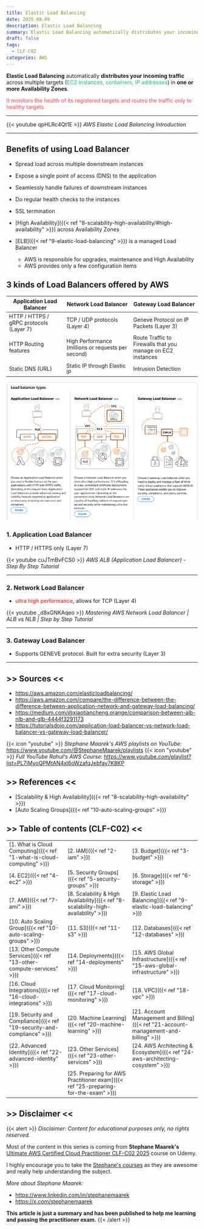 ```yaml
---
title: Elastic Load Balancing
date: 2025-08-09
description: Elastic Load Balancing
summary: Elastic Load Balancing automatically distributes your incoming traffic across multiple targets...
draft: false
tags:
  - CLF-C02
categories: AWS
---
```

**Elastic Load Balancing** automatically **distributes your incoming traffic** across multiple targets (<font color=#10b981>EC2 instances, containers, IP addresses</font>) in **one or more Availability Zones**.

<font color=#f43f5e>It monitors the health of its registered targets and routes the traffic only to healthy targets.</font>

---

{{< youtube qpHLRc4Qt1E >}}
_AWS Elastic Load Balancing Introduction_

---
## Benefits of using Load Balancer

- Spread load across multiple downstream instances
- Expose a single point of access (DNS) to the application
- Seamlessly handle failures of downstream instances
- Do regular health checks to the instances
- SSL termination
- [High Availability]({{< ref "8-scalability-high-availability/#high-availability" >}}) across Availability Zones

- [ELB]({{< ref "9-elastic-load-balancing" >}}) is a managed Load Balancer
	- AWS is responsible for upgrades, maintenance and High Availability
	- AWS provides only a few configuration items
## 3 kinds of Load Balancers offered by AWS

| Application Load Balancer               | Network Load Balancer                              | Gateway Load Balancer                                       |
| --------------------------------------- | -------------------------------------------------- | ----------------------------------------------------------- |
| HTTP / HTTPS / gRPC protocols (Layer 7) | TCP / UDP protocols (Layer 4)                      | Geneve Protocol on IP Packets (Layer 3)                     |
| HTTP Routing features                   | High Performance (millions or requests per second) | Route Traffic to Firewalls that you manage on EC2 instances |
| Static DNS (URL)                        | Static IP through Elastic IP                       | Intrusion Detection                                         |

![](./assets/AWS_ALB_NLB_GLB.png)

### 1. Application Load Balancer 

- HTTP / HTTPS only (Layer 7)

{{< youtube cuJTmBvFCS0 >}}
_AWS ALB (Application Load Balancer) - Step By Step Tutorial_

---
### 2. Network Load Balancer 

- <font color=red>ultra high performance</font>, allows for TCP (Layer 4)

{{< youtube _d8xGNKAqeo >}}
_Mastering AWS Network Load Balancer | ALB vs NLB | Step by Step Tutorial_

---

### 3. Gateway Load Balancer

- Supports GENEVE protocol. Built for extra security (Layer 3)


---
## >> Sources <<

- https://aws.amazon.com/elasticloadbalancing/
- https://aws.amazon.com/compare/the-difference-between-the-difference-between-application-network-and-gateway-load-balancing/
- https://medium.com/@xiaotiancheng.orange/comparison-between-alb-nlb-and-glb-4444f3291173
- https://tutorialsdojo.com/application-load-balancer-vs-network-load-balancer-vs-gateway-load-balancer/

{{< icon "youtube" >}} _Stephane Maarek's AWS playlists on YouTube:_ https://www.youtube.com/@StephaneMaarek/playlists
{{< icon "youtube" >}} _Full YouTube Rahul's AWS Course:_ https://www.youtube.com/playlist?list=PL7iMyoQPMtAN4xl6oWzafqJebfay7K8KP
## >> References <<

- [Scalability & High Availability]({{< ref "8-scalability-high-availability" >}})
- [Auto Scaling Groups]({{< ref "10-auto-scaling-groups" >}})
## >> Table of contents (CLF-C02) <<

|                                                                         |                                                                                     |                                                                                       |
| ----------------------------------------------------------------------- | ----------------------------------------------------------------------------------- | ------------------------------------------------------------------------------------- |
| [1. What is Cloud Computing]({{< ref "1-what-is-cloud-computing" >}})   | [2. IAM]({{< ref "2-iam" >}})                                                       | [3. Budget]({{< ref "3-budget" >}})                                                   |
| [4. EC2]({{< ref "4-ec2" >}})                                           | [5. Security Groups]({{< ref "5-security-groups" >}})                               | [6. Storage]({{< ref "6-storage" >}})                                                 |
| [7. AMI]({{< ref "7-ami" >}})                                           | [8. Scalability & High Availability]({{< ref "8-scalability-high-availability" >}}) | [9. Elastic Load Balancing]({{< ref "9-elastic-load-balancing" >}})                   |
| [10. Auto Scaling Group]({{< ref "10-auto-scaling-groups" >}})          | [11. S3]({{< ref "11-s3" >}})                                                       | [12. Databases]({{< ref "12-databases" >}})                                           |
| [13. Other Compute Services]({{< ref "13-other-compute-services" >}})   | [14. Deployments]({{< ref "14-deployments" >}})                                     | [15. AWS Global Infrastructure]({{< ref "15-aws-global-infrastructure" >}})           |
| [16. Cloud Integrations]({{< ref "16-cloud-integrations" >}})           | [17. Cloud Monitoring]({{< ref "17-cloud-monitoring" >}})                           | [18. VPC]({{< ref "18-vpc" >}})                                                       |
| [19. Security and Compliance]({{< ref "19-security-and-compliance" >}}) | [20. Machine Learning]({{< ref "20-machine-learning" >}})                           | [21. Account Management and Billing]({{< ref "21-account-management-and-billing" >}}) |
| [22. Advanced Identity]({{< ref "22-advanced-identity" >}})             | [23. Other Services]({{< ref "23-other-services" >}})                               | [24. AWS Architecting & Ecosystem]({{< ref "24-aws-architecting-cosystem" >}})        |
|                                                                         | [25. Preparing for AWS Practitioner exam]({{< ref "25-preparing-for-the-exam" >}})  |                                                                                       |
## >> Disclaimer <<

{{< alert >}}
_Disclaimer: Content for educational purposes only, no rights reserved._

Most of the content in this series is coming from **Stephane Maarek's** [Ultimate AWS Certified Cloud Practitioner CLF-C02 2025](https://www.udemy.com/course/aws-certified-cloud-practitioner-new/) course on Udemy.

I highly encourage you to take the [Stephane's courses](https://www.udemy.com/user/stephane-maarek/) as they are awesome and really help understanding the subject.

_More about Stephane Maarek:_

- https://www.linkedin.com/in/stephanemaarek
- https://x.com/stephanemaarek

**This article is just a summary and has been published to help me learning and passing the practitioner exam.**
{{< /alert >}}
